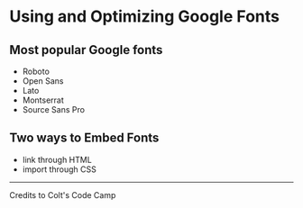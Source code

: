 # Using and Optimizing Google Fonts

## Most popular Google fonts

- Roboto
- Open Sans
- Lato
- Montserrat
- Source Sans Pro


## Two ways to Embed Fonts

- link through HTML
- import through CSS

---

Credits to Colt's Code Camp
